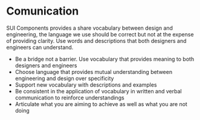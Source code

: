 # Comunication

SUI Components provides a share vocabulary between design and engineering, the language we use should be correct but not at the expense of providing clarity. Use words and descriptions that both designers and engineers can understand.

- Be a bridge not a barrier. Use vocabulary that provides meaning to both designers and engineers
- Choose language that provides mutual understanding between engineering and design over specificity
- Support new vocabulary with descriptions and examples
- Be consistent in the application of vocabulary in written and verbal communication to reinforce understandings
- Articulate what you are aiming to achieve as well as what you are not doing
